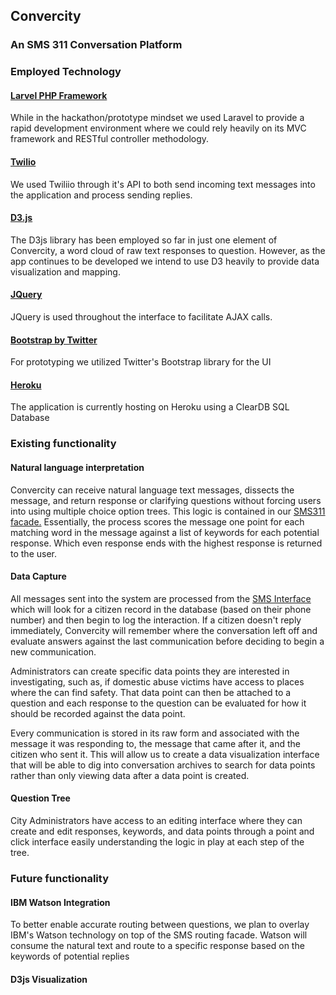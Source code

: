 ## Convercity
### An SMS 311 Conversation Platform

### Employed Technology

#### [Larvel PHP Framework](http://laravel.com)

While in the hackathon/prototype mindset we used Laravel to provide a rapid development environment where we could rely heavily on its MVC framework and RESTful controller methodology.

#### [Twilio](https://www.twilio.com/)

We used Twiliio through it's API to both send incoming text messages into the application and process sending replies.

#### [D3.js](http://d3js.org/)

The D3js library has been employed so far in just one element of Convercity, a word cloud of raw text responses to question. However, as the app continues to be developed we intend to use D3 heavily to provide data visualization and mapping.

#### [JQuery](http://jquery.com/)

JQuery is used throughout the interface to facilitate AJAX calls.

#### [Bootstrap by Twitter](http://getbootstrap.com)

For prototyping we utilized Twitter's Bootstrap library for the UI

#### [Heroku](http://www.heroku.com)

The application is currently hosting on Heroku using a ClearDB SQL Database


### Existing functionality

#### Natural language interpretation

Convercity can receive natural language text messages, dissects the message, and return response or clarifying questions without forcing users into using multiple choice option trees. This logic is contained in our [SMS311 facade.](https://github.com/ConverCity/ConverCity/blob/master/app/SMS311.php) Essentially, the process scores the message one point for each matching word in the message against a list of keywords for each potential response. Which even response ends with the highest response is returned to the user.

#### Data Capture

All messages sent into the system are processed from the [SMS Interface](https://github.com/ConverCity/ConverCity/blob/master/app/Http/Controllers/SmsController.php) which will look for a citizen record in the database (based on their phone number) and then begin to log the interaction. If a citizen doesn't reply immediately, Convercity will remember where the conversation left off and evaluate answers against the last communication before deciding to begin a new communication.

Administrators can create specific data points they are interested in investigating, such as, if domestic abuse victims have access to places where the can find safety.  That data point can then be attached to a question and each response to the question can be evaluated for how it should be recorded against the data point.

Every communication is stored in its raw form and associated with the message it was responding to, the message that came after it, and the citizen who sent it. This will allow us to create a data visualization interface that will be able to dig into conversation archives to search for data points rather than only viewing data after a data point is created.

#### Question Tree 

City Administrators have access to an editing interface where they can create and edit responses, keywords, and data points through a point and click interface easily understanding the logic in play at each step of the tree.

### Future functionality

#### IBM Watson Integration

To better enable accurate routing between questions, we plan to overlay IBM's Watson technology on top of the SMS routing facade.  Watson will consume the natural text and route to a specific response based on the keywords of potential replies

#### D3js Visualization
